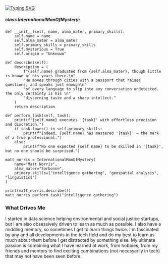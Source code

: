 <!--
    I once developed a model worth several million 
    dollars to my company based on a lesson on
    penguin depopulation from high school.
-->




<a href="https://git.io/typing-svg">
<img 
    src="https://readme-typing-svg.herokuapp.com?font=Oswald&size=30&pause=800&color=1B5F7D&width=435&lines=Matthew+Norris;Senior+Data+Scientist;Geospatial+Data+Scientist" 
    alt="Typing SVG" />
</a>


##### class InternationalManOfMystery:    
    def __init__(self, name, alma_mater, primary_skills):
        self.name = name
        self.alma_mater = alma_mater
        self.primary_skills = primary_skills
        self.mysterious = True
        self.origin = "Unknown"
        
    def describe(self):
        description = (
            f"{self.name} graduated from {self.alma_mater}, though little is known of his years there.\n"
            "He moves through cities with a passport that raises questions, and speaks just enough\n"
            "of every language to slip into any conversation undetected. The only certainty is his \n"
            "discerning taste and a sharp intellect."
        )
        return description
    
    def perform_task(self, task):
        print(f"{self.name} executes '{task}' with effortless precision and discretion.")
        if task.lower() in self.primary_skills:
            print(f"Indeed, {self.name} has mastered '{task}' — the mark of a true professional.")
        else:
            print(f"No one expected {self.name} to be skilled in '{task}', but no one should be surprised.")

    matt_norris = InternationalManOfMystery(
        name="Matt Norris",
        alma_mater="Sorbonne",
        primary_skills=["intelligence gathering", "geospatial analysis", "linguistics"]
    )
    
    print(matt_norris.describe())
    matt_norris.perform_task("intelligence gathering")


### What Drives Me
I started in data science helping environmental and social justice startups, but I am also obsessively driven to learn as much as possible. I also have a middling memory, so sometimes I get to learn things twice. I'm fascinated by any and all developments in the tech field and do my best to learn as much about them before I get distracted by something else. My ultimate passion is combining what I have learned at work, from hobbies, from my friends and mentors to find exciting combinations (not necessarily in tech) that may not have been seen before.

